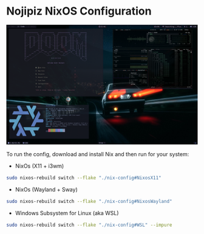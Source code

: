 # Nojipiz NixOS Configuration

![Desktop Preview](https://github.com/nojipiz/dotfiles_nixos/blob/main/media/screenshot/desktop.png?raw=true)

To run the config, download and install Nix and then run for your system:

- NixOs (X11 + i3wm)
```bash
sudo nixos-rebuild switch --flake "./nix-config#NixosX11"
```

- NixOs (Wayland + Sway)
```bash
sudo nixos-rebuild switch --flake "./nix-config#NixosWayland"
```

- Windows Subsystem for Linux (aka WSL)
```bash
sudo nixos-rebuild switch --flake "./nix-config#WSL" --impure
```
